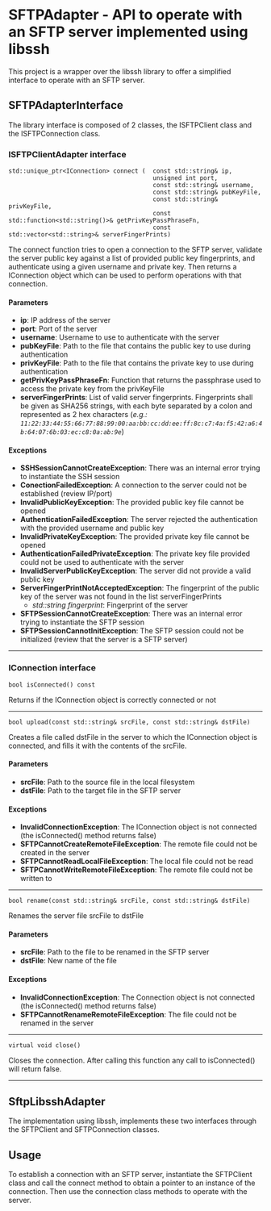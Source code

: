 # SFTPAdapter - API to operate with an SFTP server implemented using libssh

This project is a wrapper over the libssh library to offer a simplified interface to operate with an SFTP server.

## SFTPAdapterInterface
The library interface is composed of 2 classes, the ISFTPClient class and the ISFTPConnection class.
### ISFTPClientAdapter interface
    std::unique_ptr<IConnection> connect (  const std::string& ip,
											unsigned int port,
											const std::string& username,
											const std::string& pubKeyFile,
											const std::string& privKeyFile,
											const std::function<std::string()>& getPrivKeyPassPhraseFn,
											const std::vector<std::string>& serverFingerPrints)
The connect function tries to open a connection to the SFTP server, validate the server public key against a list of provided public key fingerprints, and authenticate using a given username and private key. Then returns a IConnection object which can be used to perform operations with that connection.
#### Parameters
* **ip**: IP address of the server
* **port**: Port of the server
* **username**: Username to use to authenticate with the server
* **pubKeyFile**: Path to the file that contains the public key to use during authentication
* **privKeyFile**: Path to the file that contains the private key to use during authentication
* **getPrivKeyPassPhraseFn**: Function that returns the passphrase used to access the private key from the privKeyFile
* **serverFingerPrints**: List of valid server fingerprints. Fingerprints shall be given as SHA256 strings, with each byte separated by a colon and represented as 2 hex characters (_e.g.: `11:22:33:44:55:66:77:88:99:00:aa:bb:cc:dd:ee:ff:8c:c7:4a:f5:42:a6:4b:64:07:6b:03:ec:c8:0a:ab:9e`_)
#### Exceptions
* **SSHSessionCannotCreateException**: There was an internal error trying to instantiate the SSH session
* **ConectionFailedException**: A connection to the server could not be established (review IP/port)
* **InvalidPublicKeyException**: The provided public key file cannot be opened
* **AuthenticationFailedException**: The server rejected the authentication with the provided username and public key
* **InvalidPrivateKeyException**: The provided private key file cannot be opened
* **AuthenticationFailedPrivateException**: The private key file provided could not be used to authenticate with the server
* **InvalidServerPublicKeyException**: The server did not provide a valid public key
* **ServerFingerPrintNotAcceptedException**: The fingerprint of the public key of the server was not found in the list serverFingerPrints
	* *std::string fingerprint*: Fingerprint of the server
* **SFTPSessionCannotCreateException**: There was an internal error trying to instantiate the SFTP session
* **SFTPSessionCannotInitException**: The SFTP session could not be initialized (review that the server is a SFTP server)

---

### IConnection interface
    bool isConnected() const
Returns if the IConnection object is correctly connected or not

---

	bool upload(const std::string& srcFile, const std::string& dstFile)
Creates a file called dstFile in the server to which the IConnection object is connected, and fills it with the contents of the srcFile.
#### Parameters
* **srcFile**: Path to the source file in the local filesystem
* **dstFile**: Path to the target file in the SFTP server
#### Exceptions
* **InvalidConnectionException**: The IConnection object is not connected (the isConnected() method returns false)
* **SFTPCannotCreateRemoteFileException**: The remote file could not be created in the server 
* **SFTPCannotReadLocalFileException**: The local file could not be read
* **SFTPCannotWriteRemoteFileException**: The remote file could not be written to
---

	bool rename(const std::string& srcFile, const std::string& dstFile)
Renames the server file srcFile to dstFile
#### Parameters
* **srcFile**: Path to the file to be renamed in the SFTP server
* **dstFile**: New name of the file 
#### Exceptions
* **InvalidConnectionException**: The Connection object is not connected (the isConnected() method returns false)
* **SFTPCannotRenameRemoteFileException**: The file could not be renamed in the server
---

    virtual void close()
Closes the connection. After calling this function any call to isConnected() will return false.

---

## SftpLibsshAdapter
The implementation using libssh, implements these two interfaces through the SFTPClient and SFTPConnection classes.

## Usage
To establish a connection with an SFTP server, instantiate the SFTPClient class and call the connect method to obtain a pointer to an instance of the connection.
Then use the connection class methods to operate with the server.
